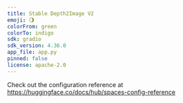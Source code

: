 ```yaml
---
title: Stable Depth2Image V2
emoji: 🌖
colorFrom: green
colorTo: indigo
sdk: gradio
sdk_version: 4.36.0
app_file: app.py
pinned: false
license: apache-2.0
---
```


Check out the configuration reference at https://huggingface.co/docs/hub/spaces-config-reference
